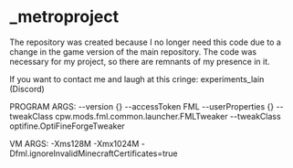 # _metroproject

The repository was created because I no longer need this code due to a change in the game version of the main repository. The code was necessary for my project, so there are remnants of my presence in it.

If you want to contact me and laugh at this cringe: experiments_lain (Discord)

PROGRAM ARGS:
--version {}
--accessToken FML
--userProperties {}
--tweakClass cpw.mods.fml.common.launcher.FMLTweaker
--tweakClass optifine.OptiFineForgeTweaker

VM ARGS:
-Xms128M 
-Xmx1024M 
-Dfml.ignoreInvalidMinecraftCertificates=true
